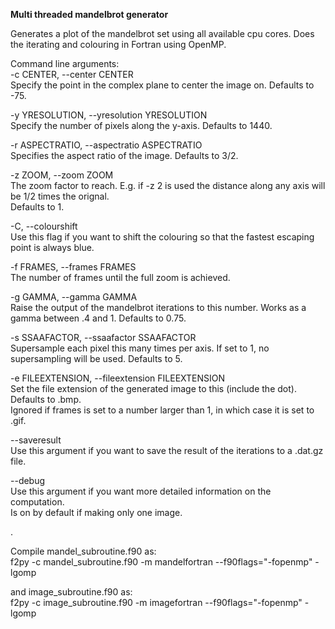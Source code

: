 **Multi threaded mandelbrot generator**

Generates a plot of the mandelbrot set using all available cpu cores. Does the iterating and colouring in Fortran using OpenMP.

Command line arguments:  
-c CENTER, --center CENTER  
    Specify the point in the complex plane to center the image on. Defaults to -75.

-y YRESOLUTION, --yresolution YRESOLUTION  
    Specify the number of pixels along the y-axis. Defaults to 1440.

-r ASPECTRATIO, --aspectratio ASPECTRATIO  
    Specifies the aspect ratio of the image. Defaults to 3/2.

-z ZOOM, --zoom ZOOM  
    The zoom factor to reach. E.g. if -z 2 is used the distance along any axis will be 1/2 times the orignal.  
    Defaults to 1.

-C, --colourshift  
    Use this flag if you want to shift the colouring so that the fastest escaping point is always blue.

-f FRAMES, --frames FRAMES  
    The number of frames until the full zoom is achieved.

-g GAMMA, --gamma GAMMA  
    Raise the output of the mandelbrot iterations to this number. Works as a gamma between .4 and 1. Defaults to 0.75.

-s SSAAFACTOR, --ssaafactor SSAAFACTOR  
    Supersample each pixel this many times per axis. If set to 1, no supersampling will be used. Defaults to 5.

-e FILEEXTENSION, --fileextension FILEEXTENSION  
    Set the file extension of the generated image to this (include the dot). Defaults to .bmp.  
    Ignored if frames is set to a number larger than 1, in which case it is set to .gif.

--saveresult  
    Use this argument if you want to save the result of the iterations to a .dat.gz file.

--debug  
    Use this argument if you want more detailed information on the computation.  
    Is on by default if making only one image.

.

Compile mandel_subroutine.f90 as:  
f2py -c mandel_subroutine.f90 -m mandelfortran --f90flags="-fopenmp" -lgomp

and image_subroutine.f90 as:  
f2py -c image_subroutine.f90 -m imagefortran --f90flags="-fopenmp" -lgomp
